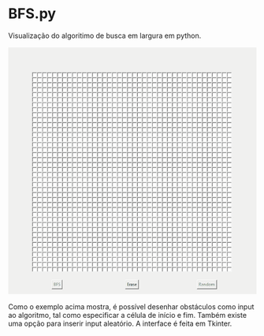 # BFS.py
Visualização do algoritimo de busca em largura em python.

![BFS](bfs.gif)

Como o exemplo acima mostra, é possível desenhar obstáculos como input ao algoritmo, tal como especificar a célula de início e fim.
Também existe uma opção para inserir input aleatório.
A interface é feita em Tkinter.
